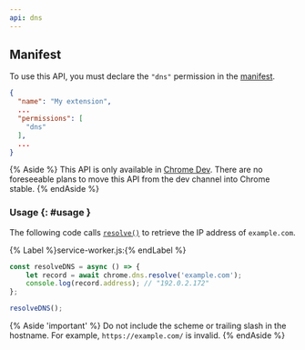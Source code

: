 ```yaml
---
api: dns
---
```


## Manifest

To use this API, you must declare the `"dns"` permission in the [manifest][manifest].

```json
{
  "name": "My extension",
  ...
  "permissions": [
    "dns"
  ],
  ...
}
```

{% Aside %}
This API is only available in [Chrome Dev](https://www.google.com/chrome/dev/). There are no foreseeable plans to move this API from the dev channel into Chrome stable.
{% endAside %}

### Usage {: #usage }

The following code calls [`resolve()`](#method-resolve) to retrieve the IP address of `example.com`.

{% Label %}service-worker.js:{% endLabel %}

```js
const resolveDNS = async () => {
    let record = await chrome.dns.resolve('example.com');
    console.log(record.address); // "192.0.2.172"
};

resolveDNS();
```

{% Aside 'important' %}
Do not include the scheme or trailing slash in the hostname. For example, `https://example.com/` is invalid.
{% endAside %}

[manifest]: /docs/extensions/mv3/manifest/
